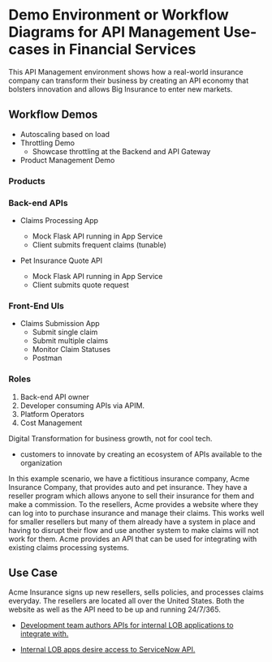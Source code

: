 
# Demo Environment or Workflow Diagrams for API Management Use-cases in Financial Services

This API Management environment shows how a real-world insurance company can transform their business by creating an API economy that bolsters innovation and allows Big Insurance to enter new markets.


## Workflow Demos

- Autoscaling based on load
- Throttling Demo
  - Showcase throttling at the Backend and API Gateway
- Product Management Demo

### Products

### Back-end APIs

- Claims Processing App
  - Mock Flask API running in App Service
  - Client submits frequent claims (tunable)

- Pet Insurance Quote API
  - Mock Flask API running in App Service
  - Client submits quote request

### Front-End UIs

- Claims Submission App
  - Submit single claim
  - Submit multiple claims
  - Monitor Claim Statuses
  - Postman

### Roles

1. Back-end API owner
2. Developer consuming APIs via APIM.
3. Platform Operators
4. Cost Management

Digital Transformation for business growth, not for cool tech. 
- customers to innovate by creating an ecosystem of APIs available to the organization

In this example scenario, we have a fictitious insurance company, Acme Insurance Company, that provides auto and pet insurance. They have a reseller program which allows anyone to sell their insurance for them and make a commission. To the resellers, Acme provides a website where they can log into to purchase insurance and manage their claims. This works well for smaller resellers but many of them already have a system in place and having to disrupt their flow and use another system to make claims will not work for them. Acme provides an API that can be used for integrating with existing claims processing systems.

## Use Case

Acme Insurance signs up new resellers, sells policies, and  processes claims everyday. The resellers are located all over the United States. Both the website as well as the API need to be up and running 24/7/365. 


- [Development team authors APIs for internal LOB applications to integrate with.](https://github.com/aarsan/apim/tree/master/onprem-legacy-api)

- [Internal LOB apps desire access to ServiceNow API.](https://github.com/aarsan/apim/tree/master/expose-saas-api)

